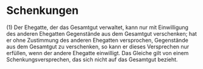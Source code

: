 # Schenkungen

(1) Der Ehegatte, der das Gesamtgut verwaltet, kann nur mit Einwilligung des anderen Ehegatten Gegenstände aus dem Gesamtgut verschenken; hat er ohne Zustimmung des anderen Ehegatten versprochen, Gegenstände aus dem Gesamtgut zu verschenken, so kann er dieses Versprechen nur erfüllen, wenn der andere Ehegatte einwilligt. Das Gleiche gilt von einem Schenkungsversprechen, das sich nicht auf das Gesamtgut bezieht.
